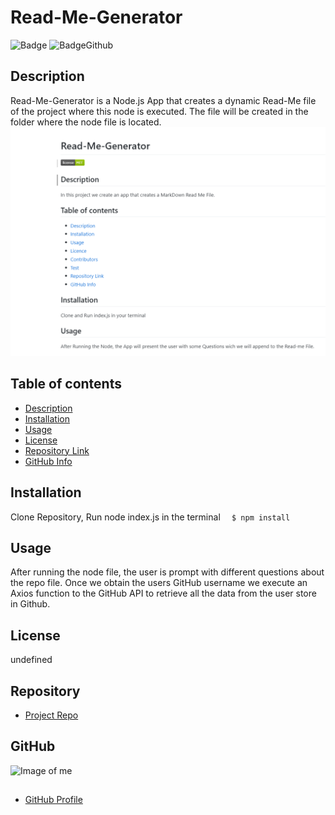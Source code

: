 
# **Read-Me-Generator**
![Badge](https://img.shields.io/github/license/asostoa/Read-Me-Generator)
![BadgeGithub](https://img.shields.io/github/followers/asostoa?style=social)
## Description 
Read-Me-Generator is a Node.js App that creates a dynamic Read-Me file of the project where this node is executed. The file will be created in the folder where the node file is located.
![ScreenShot](image.png)
## Table of contents
- [Description](#Description)
- [Installation](#Installation)
- [Usage](#Usage)
- [License](#License)
- [Repository Link](#Repository)
- [GitHub Info](#GitHub) 
## Installation
Clone Repository, Run node index.js in the terminal  ```   $ npm install     ```
## Usage
After running the node file, the user is prompt with different questions about the repo file. Once we obtain the users GitHub username we execute an Axios function to the GitHub API to retrieve all the data from the user store in Github.
## License
undefined
## Repository
- [Project Repo](https://api.github.com/users/asostoa)
## GitHub
![Image of me](https://avatars1.githubusercontent.com/u/65316520?v=4)
##
- [GitHub Profile](https://github.com/Asostoa)

